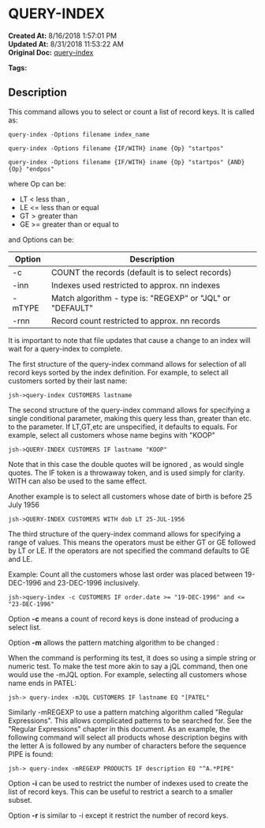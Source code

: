 # QUERY-INDEX

**Created At:** 8/16/2018 1:57:01 PM  
**Updated At:** 8/31/2018 11:53:22 AM  
**Original Doc:** [query-index](https://docs.jbase.com/48152-indexes/query-index)  

**Tags:**
<badge text='key-select' vertical='middle' />
<badge text='jql' vertical='middle' />
<badge text='records' vertical='middle' />
<badge text='file indexing' vertical='middle' />

## Description 

This command allows you to select or count a list of record keys. It is called as:

```
query-index -Options filename index_name
```

```
query-index -Options filename {IF/WITH} iname {Op} "startpos"
```

```
query-index -Options filename {IF/WITH} iname {Op} "startpos" {AND} {Op} "endpos"
```

where Op can be:

- LT &lt; less than ,
- LE &lt;= less than or equal
- GT &gt; greater than
- GE &gt;= greater than or equal to


and Options can be:


| Option<br> | Description<br> |
| --- | --- |
| -c<br> | COUNT the records (default is to select records)<br> |
| -inn<br> | Indexes used restricted to approx. nn indexes<br> |
| -mTYPE<br> | Match algorithm - type is: "REGEXP" or "JQL" or "DEFAULT"<br> |
| -rnn<br> | Record count restricted to approx. nn records<br> |




It is important to note that file updates that cause a change to an index will wait for a query-index to complete.

The first structure of the query-index command allows for selection of all record keys sorted by the index definition. For example, to select all customers sorted by their last name:

```
jsh->query-index CUSTOMERS lastname
```



The second structure of the query-index command allows for specifying a single conditional parameter, making this query less than, greater than etc. to the parameter. If LT,GT,etc are unspecified, it defaults to equals. For example, select all customers whose name begins with "KOOP"

```
jsh->QUERY-INDEX CUSTOMERS IF lastname "KOOP"
```

Note that in this case the double quotes will be ignored , as would single quotes. The IF token is a throwaway token, and is used simply for clarity. WITH can also be used to the same effect.

Another example is to select all customers whose date of birth is before 25 July 1956

```
jsh->QUERY-INDEX CUSTOMERS WITH dob LT 25-JUL-1956
```



The third structure of the query-index command allows for specifying a range of values. This means the operators must be either GT or GE followed by LT or LE. If the operators are not specified the command defaults to GE and LE.

Example: Count all the customers whose last order was placed between 19-DEC-1996 and 23-DEC-1996 inclusively.

```
jsh->query-index -c CUSTOMERS IF order.date >= "19-DEC-1996" and <= "23-DEC-1996"
```

Option **-c** means a count of record keys is done instead of producing a select list.

Option **-m** allows the pattern matching algorithm to be changed :

When the command is performing its test, it does so using a simple string or numeric test. To make the test more akin to say a jQL command, then one would use the -mJQL option. For example, selecting all customers whose name ends in PATEL:

```
jsh-> query-index -mJQL CUSTOMERS IF lastname EQ "[PATEL"
```

Similarly -mREGEXP to use a pattern matching algorithm called "Regular Expressions". This allows complicated patterns to be searched for. See the "Regular Expressions" chapter in this document. As an example, the following command will select all products whose description begins with the letter A is followed by any number of characters before the sequence PIPE is found:

```
jsh-> query-index -mREGEXP PRODUCTS IF description EQ "^A.*PIPE"
```

Option **-i** can be used to restrict the number of indexes used to create the list of record keys. This can be useful to restrict a search to a smaller subset.

Option **-r** is similar to -i except it restrict the number of record keys.
